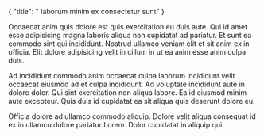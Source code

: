 {
"title": " laborum minim ex consectetur sunt"
}

Occaecat anim quis dolore est quis exercitation eu duis aute. Qui id amet esse adipisicing magna laboris aliqua non cupidatat ad pariatur. Et sunt ea commodo sint qui incididunt. Nostrud ullamco veniam elit et sit anim ex in officia. Elit dolore adipisicing velit in cillum in ut ea anim esse anim culpa duis.

Ad incididunt commodo anim occaecat culpa laborum incididunt velit occaecat eiusmod ad et culpa incididunt. Ad voluptate incididunt aute in dolore dolor. Qui sint exercitation non aliqua labore. Ea id eiusmod minim aute excepteur. Quis duis id cupidatat ea sit aliqua quis deserunt dolore eu.

Officia dolore ad ullamco commodo aliquip. Dolore velit aliqua consequat id ex in ullamco dolore pariatur Lorem. Dolor cupidatat in aliquip qui.